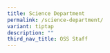```yaml
---
title: Science Department
permalink: /science-department/
variant: tiptap
description: ""
third_nav_title: OSS Staff
---
```

